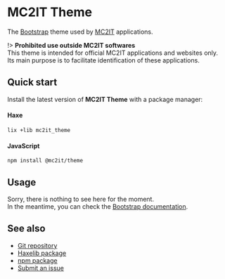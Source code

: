 # MC2IT Theme
The [Bootstrap](https://getbootstrap.com) theme used by [MC2IT](https://www.mc2it.com) applications.

!> **Prohibited use outside MC2IT softwares**  
This theme is intended for official MC2IT applications and websites only.  
Its main purpose is to facilitate identification of these applications.

## Quick start
Install the latest version of **MC2IT Theme** with a package manager:

<!-- tabs:start -->

#### **Haxe**

```shell
lix +lib mc2it_theme
```

#### **JavaScript**

```shell
npm install @mc2it/theme
```

<!-- tabs:end -->

## Usage
Sorry, there is nothing to see here for the moment.  
In the meantime, you can check the [Bootstrap documentation](https://getbootstrap.com).

## See also
- [Git repository](https://github.com/mc2it/theme)
- [Haxelib package](https://lib.haxe.org/p/mc2it_theme)
- [npm package](https://www.npmjs.com/package/@mc2it/theme)
- [Submit an issue](https://github.com/mc2it/theme/issues)
